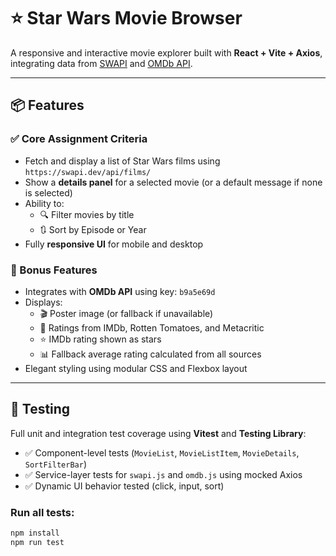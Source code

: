 # ⭐ Star Wars Movie Browser

A responsive and interactive movie explorer built with **React + Vite + Axios**, integrating data from [SWAPI](https://swapi.dev) and [OMDb API](https://www.omdbapi.com/).

---

## 📦 Features

### ✅ Core Assignment Criteria

- Fetch and display a list of Star Wars films using `https://swapi.dev/api/films/`
- Show a **details panel** for a selected movie (or a default message if none is selected)
- Ability to:
  - 🔍 Filter movies by title
  - 🔃 Sort by Episode or Year
- Fully **responsive UI** for mobile and desktop

### 🌟 Bonus Features

- Integrates with **OMDb API** using key: `b9a5e69d`
- Displays:
  - 🎬 Poster image (or fallback if unavailable)
  - 🎯 Ratings from IMDb, Rotten Tomatoes, and Metacritic
  - ⭐ IMDb rating shown as stars
  - 📊 Fallback average rating calculated from all sources
- Elegant styling using modular CSS and Flexbox layout

---

## 🧪 Testing

Full unit and integration test coverage using **Vitest** and **Testing Library**:

- ✅ Component-level tests (`MovieList`, `MovieListItem`, `MovieDetails`, `SortFilterBar`)
- ✅ Service-layer tests for `swapi.js` and `omdb.js` using mocked Axios
- ✅ Dynamic UI behavior tested (click, input, sort)

### Run all tests:

```bash
npm install
npm run test
```
